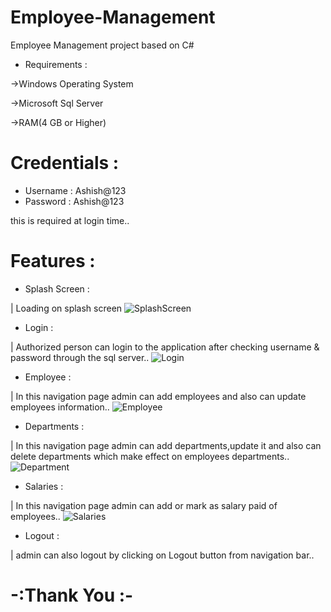 # Employee-Management
  Employee Management project based on C#

* Requirements :

->Windows Operating System

->Microsoft Sql Server

->RAM(4 GB or Higher)
  
# Credentials : 
- Username : Ashish@123
- Password : Ashish@123

this is required at login time..

# Features :
* Splash Screen :

| Loading on splash screen
![SplashScreen](https://user-images.githubusercontent.com/118722790/225523800-108a88bd-597f-4b0a-b22b-160a4513c1bf.png)

* Login :

| Authorized person can login to the application after checking username & password through the sql server..
![Login](https://user-images.githubusercontent.com/118722790/225524000-3e2d1c72-2507-4ecc-9fa2-ca18526643f9.png)

* Employee :

| In this navigation page admin can add employees and also can update employees information..
![Employee](https://user-images.githubusercontent.com/118722790/225524180-3181f2f0-d5a3-4f67-835c-3596637e565a.png)

* Departments :

| In this navigation page admin can add departments,update it and also can delete departments which make effect on employees departments..
![Department](https://user-images.githubusercontent.com/118722790/225524409-f203b800-fa19-4fef-9456-e8c43cbee18c.png)

* Salaries :

| In this navigation page admin can add or mark as salary paid of employees..
![Salaries](https://user-images.githubusercontent.com/118722790/225524596-fc7d3b6c-1124-475e-a74c-19f5da8bf4df.png)

* Logout :

| admin can also logout by clicking on Logout button from navigation bar..

# -:Thank You :-
